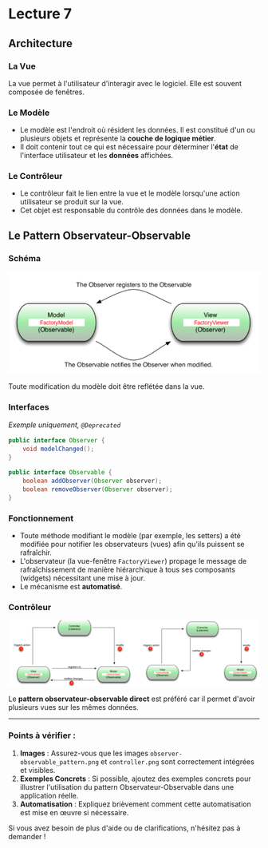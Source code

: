 # Lecture 7

## Architecture

### La Vue

La vue permet à l'utilisateur d'interagir avec le logiciel. Elle est souvent composée de fenêtres.

### Le Modèle

- Le modèle est l'endroit où résident les données. Il est constitué d'un ou plusieurs objets et représente la **couche de logique métier**.
- Il doit contenir tout ce qui est nécessaire pour déterminer l'**état** de l'interface utilisateur et les **données** affichées.

### Le Contrôleur

- Le contrôleur fait le lien entre la vue et le modèle lorsqu'une action utilisateur se produit sur la vue.
- Cet objet est responsable du contrôle des données dans le modèle.

## Le Pattern Observateur-Observable

### Schéma

![Schéma Observateur-Observable](observer-observable_pattern.png)

Toute modification du modèle doit être reflétée dans la vue.

### Interfaces

*Exemple uniquement, `@Deprecated`*

```java
public interface Observer {
    void modelChanged();
}
```

```java
public interface Observable {
    boolean addObserver(Observer observer);
    boolean removeObserver(Observer observer);
}
```

### Fonctionnement

- Toute méthode modifiant le modèle (par exemple, les setters) a été modifiée pour notifier les observateurs (vues) afin qu'ils puissent se rafraîchir.
- L'observateur (la vue-fenêtre `FactoryViewer`) propage le message de rafraîchissement de manière hiérarchique à tous ses composants (widgets) nécessitant une mise à jour.
- Le mécanisme est **automatisé**.

### Contrôleur

![Schéma Contrôleur](controller.png)

Le **pattern observateur-observable direct** est préféré car il permet d'avoir plusieurs vues sur les mêmes données.

---

### Points à vérifier :

1. **Images** : Assurez-vous que les images `observer-observable_pattern.png` et `controller.png` sont correctement intégrées et visibles.
2. **Exemples Concrets** : Si possible, ajoutez des exemples concrets pour illustrer l'utilisation du pattern Observateur-Observable dans une application réelle.
3. **Automatisation** : Expliquez brièvement comment cette automatisation est mise en œuvre si nécessaire.

Si vous avez besoin de plus d'aide ou de clarifications, n'hésitez pas à demander !